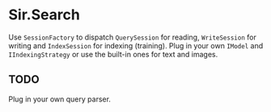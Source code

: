 # Sir.Search

Use `SessionFactory` to dispatch `QuerySession` for reading, `WriteSession` for writing and `IndexSession` for indexing (training).
Plug in your own `IModel` and `IIndexingStrategy` or use the built-in ones for text and images. 

## TODO

Plug in your own query parser.